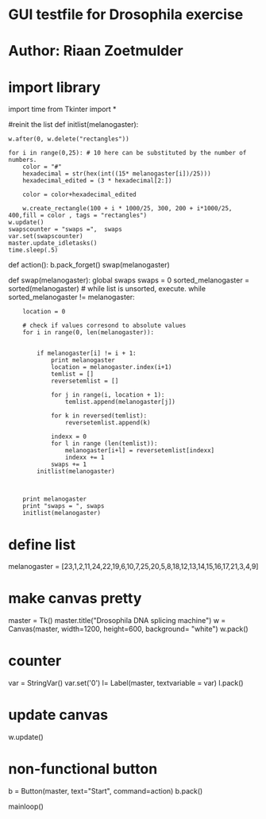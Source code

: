 # GUI testfile for Drosophila exercise
# Author: Riaan Zoetmulder

# import library

import time
from Tkinter import *



#reinit the list
def initlist(melanogaster):
    
    w.after(0, w.delete("rectangles"))

    for i in range(0,25): # 10 here can be substituted by the number of numbers.
        color = "#"
        hexadecimal = str(hex(int((15* melanogaster[i])/25)))
        hexadecimal_edited = (3 * hexadecimal[2:])
    
        color = color+hexadecimal_edited

        w.create_rectangle(100 + i * 1000/25, 300, 200 + i*1000/25, 400,fill = color , tags = "rectangles")
    w.update()
    swapscounter = "swaps =",  swaps
    var.set(swapscounter)
    master.update_idletasks()
    time.sleep(.5)
    
def action():
    b.pack_forget()
    swap(melanogaster)
    
    

def swap(melanogaster):
    global swaps
    swaps = 0
    sorted_melanogaster = sorted(melanogaster)
    # while list is unsorted, execute.
    while sorted_melanogaster != melanogaster:
        
        location = 0

        # check if values corresond to absolute values
        for i in range(0, len(melanogaster)):
            
            
            if melanogaster[i] != i + 1:
                print melanogaster
                location = melanogaster.index(i+1)
                temlist = []
                reversetemlist = []

                for j in range(i, location + 1):
                    temlist.append(melanogaster[j])

                for k in reversed(temlist):
                    reversetemlist.append(k)

                indexx = 0
                for l in range (len(temlist)):
                    melanogaster[i+l] = reversetemlist[indexx]
                    indexx += 1
                swaps += 1
            initlist(melanogaster)
            

                
        print melanogaster
        print "swaps = ", swaps
        initlist(melanogaster)
        
               

   


# define list
melanogaster = [23,1,2,11,24,22,19,6,10,7,25,20,5,8,18,12,13,14,15,16,17,21,3,4,9]

# make canvas pretty
master = Tk()
master.title("Drosophila DNA splicing machine")
w = Canvas(master, width=1200, height=600, background= "white")
w.pack()

# counter
var = StringVar()
var.set('0')
l= Label(master, textvariable = var)
l.pack()

# update canvas
w.update()

# non-functional button
b = Button(master, text="Start", command=action)
b.pack()


mainloop()



